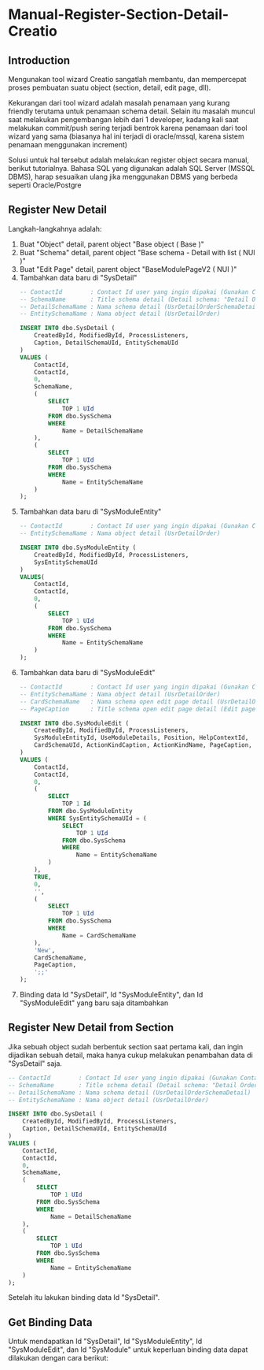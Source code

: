 # Manual-Register-Section-Detail-Creatio

## Introduction

Mengunakan tool wizard Creatio sangatlah membantu, dan mempercepat proses pembuatan suatu object (section, detail, edit page, dll).

Kekurangan dari tool wizard adalah masalah penamaan yang kurang friendly terutama untuk penamaan schema detail. Selain itu masalah muncul saat melakukan pengembangan lebih dari 1 developer, kadang kali saat melakukan commit/push sering terjadi bentrok karena penamaan dari tool wizard yang sama (biasanya hal ini terjadi di oracle/mssql, karena sistem penamaan menggunakan increment)

Solusi untuk hal tersebut adalah melakukan register object secara manual, berikut tutorialnya. Bahasa SQL yang digunakan adalah SQL Server (MSSQL DBMS), harap sesuaikan ulang jika menggunakan DBMS yang berbeda seperti Oracle/Postgre

## Register New Detail

Langkah-langkahnya adalah:
1. Buat "Object" detail, parent object "Base object ( Base )"
2. Buat "Schema" detail, parent object "Base schema - Detail with list ( NUI )"
3. Buat "Edit Page" detail, parent object "BaseModulePageV2 ( NUI )"
4. Tambahkan data baru di "SysDetail"
    ```sql
    -- ContactId        : Contact Id user yang ingin dipakai (Gunakan Contact Id user Supervisor)
    -- SchemaName       : Title schema detail (Detail schema: "Detail Order")
    -- DetailSchemaName : Nama schema detail (UsrDetailOrderSchemaDetail)
    -- EntitySchemaName : Nama object detail (UsrDetailOrder)

    INSERT INTO dbo.SysDetail (
        CreatedById, ModifiedById, ProcessListeners, 
        Caption, DetailSchemaUId, EntitySchemaUId
    )
	VALUES (
		ContactId,
		ContactId,
		0,
		SchemaName,
		(
			SELECT 
                TOP 1 UId 
            FROM dbo.SysSchema
			WHERE 
                Name = DetailSchemaName
		),
		(
			SELECT 
                TOP 1 UId
			FROM dbo.SysSchema
			WHERE 
                Name = EntitySchemaName
		)
	);
    ```
5. Tambahkan data baru di "SysModuleEntity"
    ```sql
    -- ContactId        : Contact Id user yang ingin dipakai (Gunakan Contact Id user Supervisor)
    -- EntitySchemaName : Nama object detail (UsrDetailOrder)

    INSERT INTO dbo.SysModuleEntity (
        CreatedById, ModifiedById, ProcessListeners, 
        SysEntitySchemaUId
    )
	VALUES(
		ContactId,
		ContactId,
		0,
		(
			SELECT 
                TOP 1 UId
			FROM dbo.SysSchema
			WHERE 
                Name = EntitySchemaName
		)
	);
    ```
6. Tambahkan data baru di "SysModuleEdit"
    ```sql
    -- ContactId        : Contact Id user yang ingin dipakai (Gunakan Contact Id user Supervisor)
    -- EntitySchemaName : Nama object detail (UsrDetailOrder)
    -- CardSchemaName   : Nama schema open edit page detail (UsrDetailOrder1Page)
    -- PageCaption      : Title schema open edit page detail (Edit page: "Detail Order")

    INSERT INTO dbo.SysModuleEdit (
		CreatedById, ModifiedById, ProcessListeners,
		SysModuleEntityId, UseModuleDetails, Position, HelpContextId,
		CardSchemaUId, ActionKindCaption, ActionKindName, PageCaption, MiniPageModes
	)
	VALUES (
		ContactId,
		ContactId,
        0,
		(
			SELECT 
                TOP 1 Id
			FROM dbo.SysModuleEntity
			WHERE SysEntitySchemaUId = (
				SELECT 
                    TOP 1 UId
				FROM dbo.SysSchema
				WHERE 
                    Name = EntitySchemaName
			)
		),
		TRUE,
		0,
		'',
		(
			SELECT 
                TOP 1 UId
			FROM dbo.SysSchema
			WHERE 
                Name = CardSchemaName
		),
		'New',
		CardSchemaName,
		PageCaption,
        ';;'
	);
    ```
7. Binding data Id "SysDetail", Id "SysModuleEntity", dan Id "SysModuleEdit" yang baru saja ditambahkan

## Register New Detail from Section

Jika sebuah object sudah berbentuk section saat pertama kali, dan ingin dijadikan sebuah detail, maka hanya cukup melakukan penambahan data di "SysDetail" saja.

```sql
-- ContactId        : Contact Id user yang ingin dipakai (Gunakan Contact Id user Supervisor)
-- SchemaName       : Title schema detail (Detail schema: "Detail Order")
-- DetailSchemaName : Nama schema detail (UsrDetailOrderSchemaDetail)
-- EntitySchemaName : Nama object detail (UsrDetailOrder)

INSERT INTO dbo.SysDetail (
    CreatedById, ModifiedById, ProcessListeners, 
    Caption, DetailSchemaUId, EntitySchemaUId
)
VALUES (
    ContactId,
    ContactId,
    0,
    SchemaName,
    (
        SELECT 
            TOP 1 UId 
        FROM dbo.SysSchema
        WHERE 
            Name = DetailSchemaName
    ),
    (
        SELECT 
            TOP 1 UId
        FROM dbo.SysSchema
        WHERE 
            Name = EntitySchemaName
    )
);
```

Setelah itu lakukan binding data Id "SysDetail".

## Get Binding Data

Untuk mendapatkan Id "SysDetail", Id "SysModuleEntity", Id "SysModuleEdit", dan Id "SysModule" untuk keperluan binding data dapat dilakukan dengan cara berikut:

```sql

```